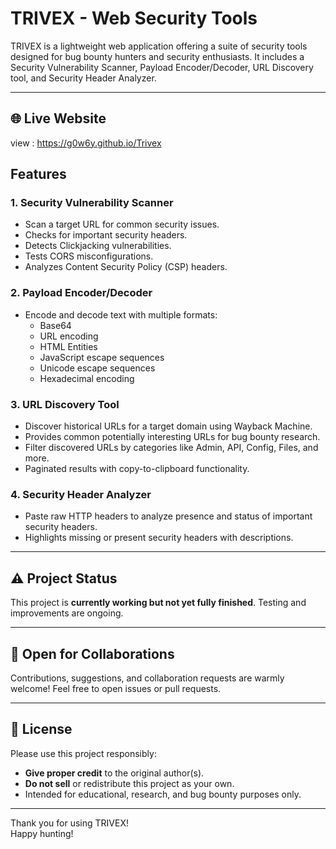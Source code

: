 # TRIVEX - Web Security Tools  <i class="fas fa-bug"></i>

TRIVEX is a lightweight web application offering a suite of security tools designed for bug bounty hunters and security enthusiasts. It includes a Security Vulnerability Scanner, Payload Encoder/Decoder, URL Discovery tool, and Security Header Analyzer.

---
## 🌐 Live Website

view : https://g0w6y.github.io/Trivex

## Features  <i class="fas fa-list"></i>

### 1. Security Vulnerability Scanner  <i class="fas fa-shield-alt"></i>
- Scan a target URL for common security issues.
- Checks for important security headers.
- Detects Clickjacking vulnerabilities.
- Tests CORS misconfigurations.
- Analyzes Content Security Policy (CSP) headers.

### 2. Payload Encoder/Decoder  <i class="fas fa-code"></i>
- Encode and decode text with multiple formats:
  - Base64
  - URL encoding
  - HTML Entities
  - JavaScript escape sequences
  - Unicode escape sequences
  - Hexadecimal encoding

### 3. URL Discovery Tool  <i class="fas fa-spider"></i>
- Discover historical URLs for a target domain using Wayback Machine.
- Provides common potentially interesting URLs for bug bounty research.
- Filter discovered URLs by categories like Admin, API, Config, Files, and more.
- Paginated results with copy-to-clipboard functionality.

### 4. Security Header Analyzer  <i class="fas fa-file-alt"></i>
- Paste raw HTTP headers to analyze presence and status of important security headers.
- Highlights missing or present security headers with descriptions.

---

## ⚠️ Project Status

This project is **currently working but not yet fully finished**. Testing and improvements are ongoing.

---

## 🤝 Open for Collaborations

Contributions, suggestions, and collaboration requests are warmly welcome! Feel free to open issues or pull requests.

---

## 📄 License

Please use this project responsibly:

- **Give proper credit** to the original author(s).
- **Do not sell** or redistribute this project as your own.
- Intended for educational, research, and bug bounty purposes only.

---

Thank you for using TRIVEX!  
Happy hunting!  <i class="fas fa-hat-wizard"></i>
